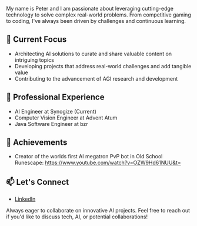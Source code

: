 My name is Peter and I am passionate about leveraging cutting-edge technology to solve complex real-world problems. From competitive gaming to coding, I've always been driven by challenges and continuous learning. 

## 🎯 Current Focus
- Architecting AI solutions to curate and share valuable content on intriguing topics
- Developing projects that address real-world challenges and add tangible value
- Contributing to the advancement of AGI research and development
  
## 💼 Professional Experience
- AI Engineer at Synogize (Current)
- Computer Vision Engineer at Advent Atum
- Java Software Engineer at bzr

## 🌟 Achievements 
- Creator of the worlds first AI megatron PvP bot in Old School Runescape: https://www.youtube.com/watch?v=OZW9Hd61NUU&t= 

## 📫 Let's Connect
- [LinkedIn](https://www.linkedin.com/in/peter-preketes-ab6b3b208/) 

Always eager to collaborate on innovative AI projects. Feel free to reach out if you'd like to discuss tech, AI, or potential collaborations!
